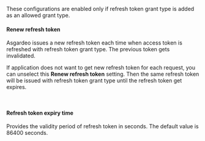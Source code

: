 These configurations are enabled only if refresh token grant type is added as an allowed grant type.

#### Renew refresh token
Asgardeo issues a new refresh token each time when access token is refreshed with refresh token grant type. The previous token gets invalidated.

If application does not want to get new refresh token for each request, you can unselect this **Renew refresh token** setting. Then the same refresh token will be issued with refresh token grant type until the refresh token get expires.

<br>

#### Refresh token expiry time
Provides the validity period of refresh token in seconds. The default value is 86400 seconds.
